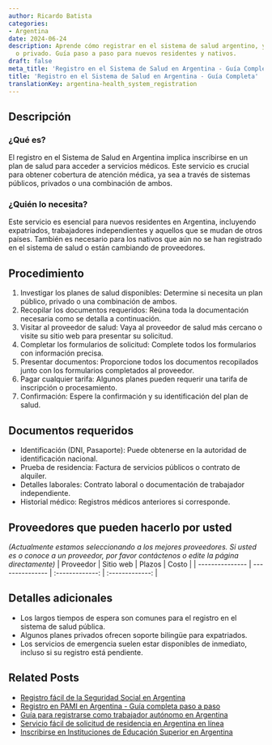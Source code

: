 ```yaml
---
author: Ricardo Batista
categories:
- Argentina
date: 2024-06-24
description: Aprende cómo registrar en el sistema de salud argentino, ya sea público
  o privado. Guía paso a paso para nuevos residentes y nativos.
draft: false
meta_title: 'Registro en el Sistema de Salud en Argentina - Guía Completa'
title: 'Registro en el Sistema de Salud en Argentina - Guía Completa'
translationKey: argentina-health_system_registration
---
```



## Descripción
### ¿Qué es?
El registro en el Sistema de Salud en Argentina implica inscribirse en un plan de salud para acceder a servicios médicos. Este servicio es crucial para obtener cobertura de atención médica, ya sea a través de sistemas públicos, privados o una combinación de ambos.

### ¿Quién lo necesita?
Este servicio es esencial para nuevos residentes en Argentina, incluyendo expatriados, trabajadores independientes y aquellos que se mudan de otros países. También es necesario para los nativos que aún no se han registrado en el sistema de salud o están cambiando de proveedores.

## Procedimiento

1. Investigar los planes de salud disponibles: Determine si necesita un plan público, privado o una combinación de ambos.
2. Recopilar los documentos requeridos: Reúna toda la documentación necesaria como se detalla a continuación.
3. Visitar al proveedor de salud: Vaya al proveedor de salud más cercano o visite su sitio web para presentar su solicitud.
4. Completar los formularios de solicitud: Complete todos los formularios con información precisa.
5. Presentar documentos: Proporcione todos los documentos recopilados junto con los formularios completados al proveedor.
6. Pagar cualquier tarifa: Algunos planes pueden requerir una tarifa de inscripción o procesamiento.
7. Confirmación: Espere la confirmación y su identificación del plan de salud.

## Documentos requeridos

- Identificación (DNI, Pasaporte): Puede obtenerse en la autoridad de identificación nacional.
- Prueba de residencia: Factura de servicios públicos o contrato de alquiler.
- Detalles laborales: Contrato laboral o documentación de trabajador independiente.
- Historial médico: Registros médicos anteriores si corresponde.

## Proveedores que pueden hacerlo por usted
_(Actualmente estamos seleccionando a los mejores proveedores. Si usted es o conoce a un proveedor, por favor contáctenos o edite la página directamente)_
| Proveedor        |     Sitio web     |     Plazos    |       Costo      |
| --------------- | --------------- |  :-------------: | :-------------: |

## Detalles adicionales

- Los largos tiempos de espera son comunes para el registro en el sistema de salud pública.
- Algunos planes privados ofrecen soporte bilingüe para expatriados.
- Los servicios de emergencia suelen estar disponibles de inmediato, incluso si su registro está pendiente.
## Related Posts

- [Registro fácil de la Seguridad Social en Argentina](https://tramitit.com/es/guides/argentina/inscripción_al_seguro_social/)
- [Registro en PAMI en Argentina - Guía completa paso a paso](https://tramitit.com/es/guides/argentina/inscripción_al_pami/)
- [Guía para registrarse como trabajador autónomo en Argentina](https://tramitit.com/es/guides/argentina/inscripción_al_régimen_de_autónomos/)
- [Servicio fácil de solicitud de residencia en Argentina en línea](https://tramitit.com/es/guides/argentina/solicitud_de_residencia/)
- [Inscribirse en Instituciones de Educación Superior en Argentina](https://tramitit.com/es/guides/argentina/inscripción_a_educación_superior/)
